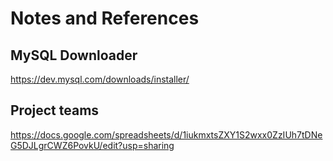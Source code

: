 # Notes and References

## MySQL Downloader
https://dev.mysql.com/downloads/installer/


## Project teams

https://docs.google.com/spreadsheets/d/1iukmxtsZXY1S2wxx0ZzIUh7tDNeG5DJLgrCWZ6PovkU/edit?usp=sharing
